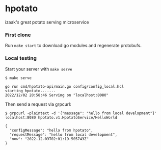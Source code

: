 # hpotato

izaak's great potato serving microservice

### First clone

Run `make start` to download go modules and regenerate protobufs.

### Local testing

Start your server with `make serve`

```
$ make serve

go run cmd/hpotato-api/main.go config/config_local.hcl
starting hpotato.......
2022/12/02 20:58:46 Serving on "localhost:8080"

```

Then send a request via grpcurl:

```
$ grpcurl -plaintext -d '{"message": "hello from local development"}' localhost:8080 hpotato.v1.HpotatoService/HelloWorld

{
  "configMessage": "hello from hpotato",
  "requestMessage": "hello from local development",
  "now": "2022-12-03T02:01:19.505743Z"
}
```
